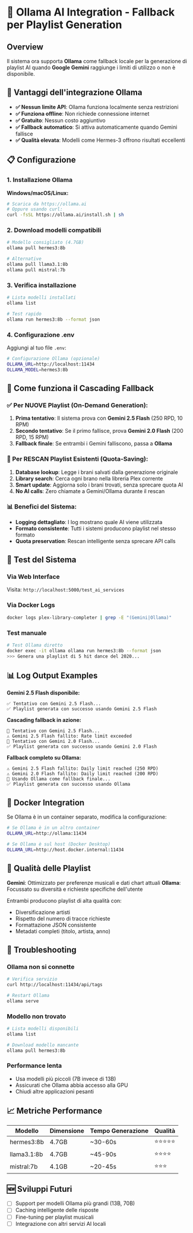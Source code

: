 # 🤖 Ollama AI Integration - Fallback per Playlist Generation

## Overview
Il sistema ora supporta **Ollama** come fallback locale per la generazione di playlist AI quando **Google Gemini** raggiunge i limiti di utilizzo o non è disponibile.

## 🚀 Vantaggi dell'integrazione Ollama

- **✅ Nessun limite API**: Ollama funziona localmente senza restrizioni
- **✅ Funziona offline**: Non richiede connessione internet
- **✅ Gratuito**: Nessun costo aggiuntivo
- **✅ Fallback automatico**: Si attiva automaticamente quando Gemini fallisce
- **✅ Qualità elevata**: Modelli come Hermes-3 offrono risultati eccellenti

## 📋 Configurazione

### 1. Installazione Ollama

**Windows/macOS/Linux:**
```bash
# Scarica da https://ollama.ai
# Oppure usando curl:
curl -fsSL https://ollama.ai/install.sh | sh
```

### 2. Download modelli compatibili

```bash
# Modello consigliato (4.7GB)
ollama pull hermes3:8b

# Alternative
ollama pull llama3.1:8b
ollama pull mistral:7b
```

### 3. Verifica installazione

```bash
# Lista modelli installati
ollama list

# Test rapido
ollama run hermes3:8b --format json
```

### 4. Configurazione .env

Aggiungi al tuo file `.env`:

```bash
# Configurazione Ollama (opzionale)
OLLAMA_URL=http://localhost:11434
OLLAMA_MODEL=hermes3:8b
```

## 🔧 Come funziona il Cascading Fallback

### ✅ Per NUOVE Playlist (On-Demand Generation):
1. **Prima tentativo**: Il sistema prova con **Gemini 2.5 Flash** (250 RPD, 10 RPM)
2. **Secondo tentativo**: Se il primo fallisce, prova **Gemini 2.0 Flash** (200 RPD, 15 RPM)  
3. **Fallback finale**: Se entrambi i Gemini falliscono, passa a **Ollama**

### 🔄 Per RESCAN Playlist Esistenti (Quota-Saving):
1. **Database lookup**: Legge i brani salvati dalla generazione originale
2. **Library search**: Cerca ogni brano nella libreria Plex corrente  
3. **Smart update**: Aggiorna solo i brani trovati, senza sprecare quota AI
4. **No AI calls**: Zero chiamate a Gemini/Ollama durante il rescan

### 📊 Benefici del Sistema:
- **Logging dettagliato**: I log mostrano quale AI viene utilizzata
- **Formato consistente**: Tutti i sistemi producono playlist nel stesso formato
- **Quota preservation**: Rescan intelligente senza sprecare API calls

## 🧪 Test del Sistema

### Via Web Interface
Visita: `http://localhost:5000/test_ai_services`

### Via Docker Logs
```bash
docker logs plex-library-completer | grep -E "(Gemini|Ollama)"
```

### Test manuale
```bash
# Test Ollama diretto
docker exec -it ollama ollama run hermes3:8b --format json
>>> Genera una playlist di 5 hit dance del 2020...
```

## 📊 Log Output Examples

**Gemini 2.5 Flash disponibile:**
```
✅ Tentativo con Gemini 2.5 Flash...
✅ Playlist generata con successo usando Gemini 2.5 Flash
```

**Cascading fallback in azione:**
```
🔄 Tentativo con Gemini 2.5 Flash...
⚠️ Gemini 2.5 Flash fallito: Rate limit exceeded
🔄 Tentativo con Gemini 2.0 Flash...
✅ Playlist generata con successo usando Gemini 2.0 Flash
```

**Fallback completo su Ollama:**
```
⚠️ Gemini 2.5 Flash fallito: Daily limit reached (250 RPD)
⚠️ Gemini 2.0 Flash fallito: Daily limit reached (200 RPD)
🤖 Usando Ollama come fallback finale...
✅ Playlist generata con successo usando Ollama
```

## 🐳 Docker Integration

Se Ollama è in un container separato, modifica la configurazione:

```bash
# Se Ollama è in un altro container
OLLAMA_URL=http://ollama:11434

# Se Ollama è sul host (Docker Desktop)
OLLAMA_URL=http://host.docker.internal:11434
```

## 🎵 Qualità delle Playlist

**Gemini**: Ottimizzato per preferenze musicali e dati chart attuali
**Ollama**: Focussato su diversità e richieste specifiche dell'utente

Entrambi producono playlist di alta qualità con:
- Diversificazione artisti
- Rispetto del numero di tracce richieste
- Formattazione JSON consistente
- Metadati completi (titolo, artista, anno)

## 🔧 Troubleshooting

### Ollama non si connette
```bash
# Verifica servizio
curl http://localhost:11434/api/tags

# Restart Ollama
ollama serve
```

### Modello non trovato
```bash
# Lista modelli disponibili
ollama list

# Download modello mancante
ollama pull hermes3:8b
```

### Performance lenta
- Usa modelli più piccoli (7B invece di 13B)
- Assicurati che Ollama abbia accesso alla GPU
- Chiudi altre applicazioni pesanti

## 📈 Metriche Performance

| Modello | Dimensione | Tempo Generazione | Qualità |
|---------|------------|-------------------|---------|
| hermes3:8b | 4.7GB | ~30-60s | ⭐⭐⭐⭐⭐ |
| llama3.1:8b | 4.7GB | ~45-90s | ⭐⭐⭐⭐ |
| mistral:7b | 4.1GB | ~20-45s | ⭐⭐⭐ |

## 🆕 Sviluppi Futuri

- [ ] Support per modelli Ollama più grandi (13B, 70B)
- [ ] Caching intelligente delle risposte
- [ ] Fine-tuning per playlist musicali
- [ ] Integrazione con altri servizi AI locali